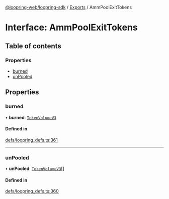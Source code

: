 [@loopring-web/loopring-sdk](../README.md) / [Exports](../modules.md) / AmmPoolExitTokens

# Interface: AmmPoolExitTokens

## Table of contents

### Properties

- [burned](AmmPoolExitTokens.md#burned)
- [unPooled](AmmPoolExitTokens.md#unpooled)

## Properties

### burned

• **burned**: [`TokenVolumeV3`](TokenVolumeV3.md)

#### Defined in

[defs/loopring_defs.ts:361](https://github.com/Loopring/loopring_sdk/blob/1830d54/src/defs/loopring_defs.ts#L361)

___

### unPooled

• **unPooled**: [`TokenVolumeV3`](TokenVolumeV3.md)[]

#### Defined in

[defs/loopring_defs.ts:360](https://github.com/Loopring/loopring_sdk/blob/1830d54/src/defs/loopring_defs.ts#L360)
